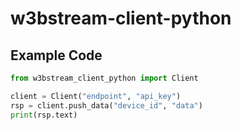 # w3bstream-client-python


## Example Code

``` py
from w3bstream_client_python import Client

client = Client("endpoint", "api_key")
rsp = client.push_data("device_id", "data")
print(rsp.text)
```